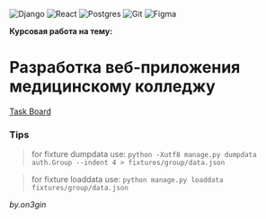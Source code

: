 ![Django](https://img.shields.io/badge/django-%23092E20.svg?style=for-the-badge&logo=django&logoColor=white)
![React](https://img.shields.io/badge/react-%2320232a.svg?style=for-the-badge&logo=react&logoColor=%2361DAFB)
![Postgres](https://img.shields.io/badge/postgres-%23316192.svg?style=for-the-badge&logo=postgresql&logoColor=white)
![Git](https://img.shields.io/badge/git-%23F05033.svg?style=for-the-badge&logo=git&logoColor=white)
![Figma](https://img.shields.io/badge/figma-%23F24E1E.svg?style=for-the-badge&logo=figma&logoColor=white)

**Курсовая работа на тему:**
# Разработка веб-приложения медицинскому колледжу

[Task Board](https://miro.com/app/board/uXjVLoqocHY=/)

### Tips  
> for fixture dumpdata use: 
`python -Xutf8 manage.py dumpdata auth.Group --indent 4 > fixtures/group/data.json`  

> for fixture loaddata use: 
`python manage.py loaddata fixtures/group/data.json` 

*by.on3gin*
